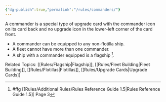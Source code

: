 ```yaml
---
{"dg-publish":true,"permalink":"/rules/commanders/"}
---
```


A commander is a special type of upgrade card with the commander icon on its card back and no upgrade icon in the lower-left corner of the card front.

- A commander can be equipped to any non-flotilla ship.
- A fleet cannot have more than one commander.
- A ship with a commander equipped is a flagship [^1].

Related Topics: [[Rules/Flagship\|Flagship]], [[Rules/Fleet Building\|Fleet Building]], [[Rules/Flotillas\|Flotillas]], [[Rules/Upgrade Cards\|Upgrade Cards]]

[^1]: #ffg [[Rules/Additional Rules/Rules Reference Guide 1.5\|Rules Reference Guide 1.5]] Page 3
